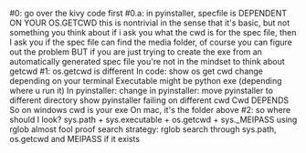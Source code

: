 #0: go over the kivy code first
#0.a: in pyinstaller, specfile is DEPENDENT ON YOUR OS.GETCWD
    this is nontrivial in the sense that it's basic, but not something you think about
    if i ask you what the cwd is for the spec file, then I ask you if the spec file can find the media folder, of course you can figure out the problem
    BUT if you are just trying to create the exe from an automatically generated spec file you're not in the mindset to think about getcwd
#1: os.getcwd is different
	In code: show os get cwd change depending on your terminal
	Executable might be python exe (depending where u run it)
	In pyinstaller: 
		change in pyinstaller: move pyinstaller to different directory
		show pyinstaller failing on different cwd
		Cwd DEPENDS
		So on windows cwd is your exe
		On mac, it's the folder above
#2: so where should I look?
sys.path + sys.executable + os.getcwd + sys._MEIPASS using rglob
	almost fool proof search strategy: 
	rglob search through sys.path, os.getcwd and MEIPASS if it exists